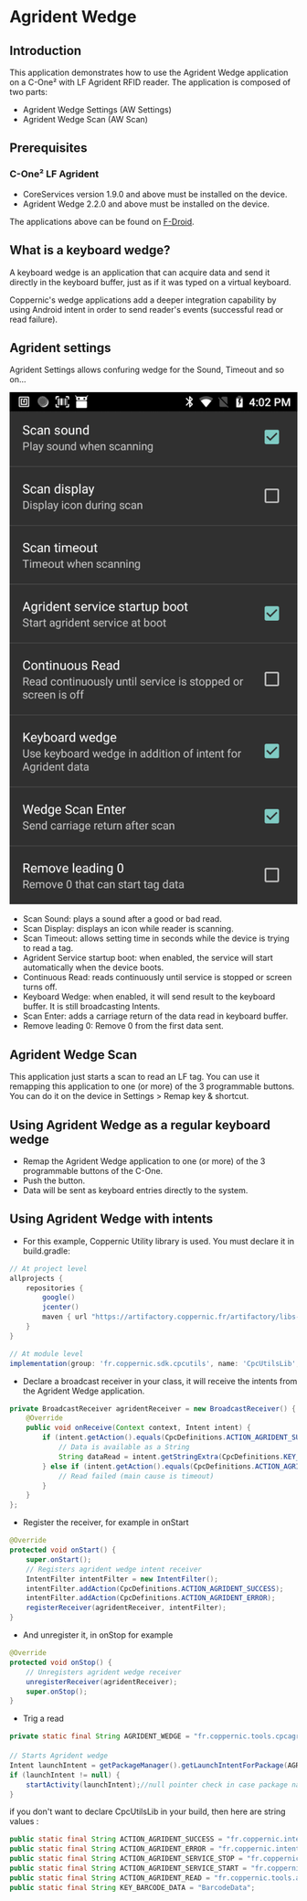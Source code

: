 Agrident Wedge
=====


Introduction
------------
This application demonstrates how to use the Agrident Wedge application on a C-One² with LF Agrident RFID reader.
The application is composed of two parts:

 - Agrident Wedge Settings (AW Settings)
 - Agrident Wedge Scan (AW Scan)


Prerequisites
-------------
### C-One² LF Agrident

 - CoreServices version 1.9.0 and above must be installed on the device.
 - Agrident Wedge 2.2.0 and above must be installed on the device.

 The applications above can be found on [F-Droid](www.coppernic.fr/fdroid.apk).

What is a keyboard wedge?
-------------------------

A keyboard wedge is an application that can acquire data and send it directly in the keyboard buffer, just as if it was typed on a virtual keyboard.

Coppernic's wedge applications add a deeper integration capability by using Android intent in order to send reader's events (successful read or read failure).


Agrident settings
--------------
Agrident Settings allows confuring wedge for the Sound, Timeout and so on...


![](_images/agrident_settings.png)

 - Scan Sound: plays a sound after a good or bad read.
 - Scan Display: displays an icon while reader is scanning.
 - Scan Timeout: allows setting time in seconds while the device is trying to read a tag.
 - Agrident Service startup boot: when enabled, the service will start automatically when the device boots.
 - Continuous Read: reads continuously until service is stopped or screen turns off.
 - Keyboard Wedge: when enabled, it will send result to the keyboard buffer. It is still broadcasting Intents.
 - Scan Enter: adds a carriage return of the data read in keyboard buffer.
 - Remove leading 0: Remove 0 from the first data sent.


Agrident Wedge Scan
---------
 This application just starts a scan to read an LF tag.
 You can use it remapping this application to one (or more) of the 3 programmable buttons. You can do it on the device in Settings > Remap key & shortcut.


 Using Agrident Wedge as a regular keyboard wedge
 --------
 - Remap the Agrident Wedge application to one (or more) of the 3 programmable buttons of the C-One.
 - Push the button.
 - Data will be sent as keyboard entries directly to the system.


 Using Agrident Wedge with intents
 ---------------------------------

 - For this example, Coppernic Utility library is used. You must declare it in build.gradle:

 ``` groovy
 // At project level
 allprojects {
     repositories {
         google()
         jcenter()
         maven { url "https://artifactory.coppernic.fr/artifactory/libs-release" }
     }
 }
 ```

 ``` groovy
 // At module level
 implementation(group: 'fr.coppernic.sdk.cpcutils', name: 'CpcUtilsLib', version: '6.13.0', ext: 'aar')
 ```


 - Declare a broadcast receiver in your class, it will receive the intents from the Agrident Wedge application.

 ``` java
 private BroadcastReceiver agridentReceiver = new BroadcastReceiver() {
     @Override
     public void onReceive(Context context, Intent intent) {        
         if (intent.getAction().equals(CpcDefinitions.ACTION_AGRIDENT_SUCCESS)) {
             // Data is available as a String
             String dataRead = intent.getStringExtra(CpcDefinitions.KEY_BARCODE_DATA);           
         } else if (intent.getAction().equals(CpcDefinitions.ACTION_AGRIDENT_ERROR)) {
             // Read failed (main cause is timeout)
         }
     }
 };
 ```

 - Register the receiver, for example in onStart

 ``` java
 @Override
 protected void onStart() {
     super.onStart();
     // Registers agrident wedge intent receiver
     IntentFilter intentFilter = new IntentFilter();
     intentFilter.addAction(CpcDefinitions.ACTION_AGRIDENT_SUCCESS);
     intentFilter.addAction(CpcDefinitions.ACTION_AGRIDENT_ERROR);
     registerReceiver(agridentReceiver, intentFilter);
 }    
 ```

 - And unregister it, in onStop for example

 ``` java
 @Override
 protected void onStop() {
     // Unregisters agrident wedge receiver
     unregisterReceiver(agridentReceiver);
     super.onStop();
 }
 ```

 - Trig a read

 ```java
 private static final String AGRIDENT_WEDGE = "fr.coppernic.tools.cpcagridentwedge";

 // Starts Agrident wedge
 Intent launchIntent = getPackageManager().getLaunchIntentForPackage(AGRIDENT_WEDGE);
 if (launchIntent != null) {
     startActivity(launchIntent);//null pointer check in case package name was not found
 }
 ```

 if you don't want to declare CpcUtilsLib in your build, then here are
 string values :

 ```java
 public static final String ACTION_AGRIDENT_SUCCESS = "fr.coppernic.intent.agridentsuccess";
 public static final String ACTION_AGRIDENT_ERROR = "fr.coppernic.intent.agridentfailed";
 public static final String ACTION_AGRIDENT_SERVICE_STOP = "fr.coppernic.intent.action.stop.agrident.service";
 public static final String ACTION_AGRIDENT_SERVICE_START = "fr.coppernic.intent.action.start.agrident.service";
 public static final String ACTION_AGRIDENT_READ = "fr.coppernic.tools.agrident.wedge.READ";
 public static final String KEY_BARCODE_DATA = "BarcodeData";
 ```
